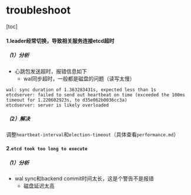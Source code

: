 # troubleshoot

[toc]

#### 1.leader经常切换，导致相关服务连接etcd超时

##### （1）分析
* 心跳包发送超时，报错信息如下
  * wal同步超时，一般都是磁盘的问题（读写太慢）
```shell
wal: sync duration of 1.363283431s, expected less than 1s
etcdserver: failed to send out heartbeat on time (exceeded the 100ms timeout for 1.220602923s, to d35e062b0036cc3a)
etcdserver: server is likely overloaded
```

##### （2）解决
调整`heartbeat-interval`和`election-timeout`（具体查看`performance.md`）

#### 2.`etcd took too long to execute`

##### （1）分析
* wal sync和backend commit时间太长，这是个警告不是报错
  * 磁盘延迟太高
